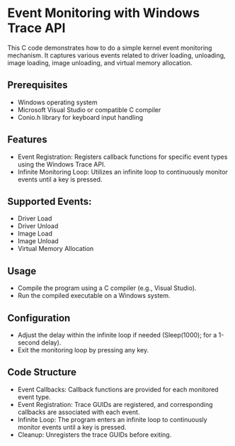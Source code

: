 # Event Monitoring with Windows Trace API
This C code demonstrates how to do a simple kernel event monitoring mechanism. It captures various events related to driver loading, unloading, image loading, image unloading, and virtual memory allocation.

## Prerequisites
- Windows operating system
- Microsoft Visual Studio or compatible C compiler
- Conio.h library for keyboard input handling

## Features
- Event Registration: Registers callback functions for specific event types using the Windows Trace API.
- Infinite Monitoring Loop: Utilizes an infinite loop to continuously monitor events until a key is pressed.

## Supported Events:
- Driver Load
- Driver Unload
- Image Load
- Image Unload
- Virtual Memory Allocation

## Usage
- Compile the program using a C compiler (e.g., Visual Studio).
- Run the compiled executable on a Windows system.

## Configuration
- Adjust the delay within the infinite loop if needed (Sleep(1000); for a 1-second delay).
- Exit the monitoring loop by pressing any key.

## Code Structure
- Event Callbacks: Callback functions are provided for each monitored event type.
- Event Registration: Trace GUIDs are registered, and corresponding callbacks are associated with each event.
- Infinite Loop: The program enters an infinite loop to continuously monitor events until a key is pressed.
- Cleanup: Unregisters the trace GUIDs before exiting.
